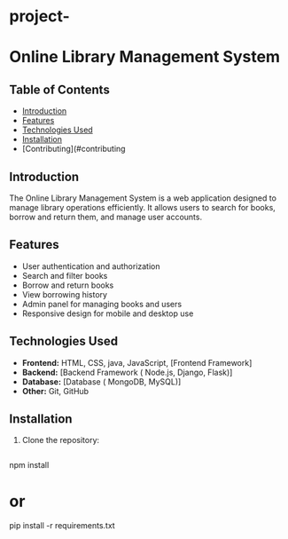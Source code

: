 # project-
# Online Library Management System

## Table of Contents
- [Introduction](#introduction)
- [Features](#features)
- [Technologies Used](#technologies-used)
- [Installation](#installation)
- [Contributing](#contributing

## Introduction
The Online Library Management System is a web application designed to manage library operations efficiently. It allows users to search for books, borrow and return them, and manage user accounts.

## Features
- User authentication and authorization
- Search and filter books
- Borrow and return books
- View borrowing history
- Admin panel for managing books and users
- Responsive design for mobile and desktop use

## Technologies Used
- **Frontend:** HTML, CSS, java, JavaScript, [Frontend Framework]
- **Backend:** [Backend Framework ( Node.js, Django, Flask)]
- **Database:** [Database ( MongoDB, MySQL)]
- **Other:** Git, GitHub

## Installation
1. Clone the repository:
   ```bash
  npm install
# or
pip install -r requirements.txt

